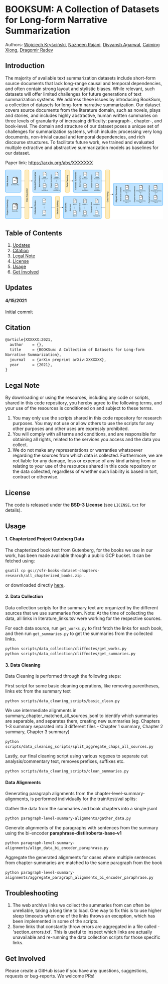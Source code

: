 # BOOKSUM: A Collection of Datasets for Long-form Narrative Summarization
Authors: [Wojciech Kryściński](https://twitter.com/iam_wkr), [Nazneen Rajani](https://twitter.com/nazneenrajani), [Divyansh Agarwal](https://twitter.com/jigsaw2212), [Caiming Xiong](https://twitter.com/caimingxiong), [Dragomir Radev](http://www.cs.yale.edu/homes/radev/)

## Introduction
The majority of available text summarization datasets include short-form source documents that lack long-range causal and temporal dependencies, and often contain strong layout and stylistic biases. 
While relevant, such datasets will offer limited challenges for future generations of text summarization systems.
We address these issues by introducing BookSum, a collection of datasets for long-form narrative summarization.
Our dataset covers source documents from the literature domain, such as novels, plays and stories, and includes highly abstractive, human written summaries on three levels of granularity of increasing difficulty: paragraph-, chapter-, and book-level.
The domain and structure of our dataset poses a unique set of challenges for summarization systems, which include: processing very long documents, non-trivial causal and temporal dependencies, and rich discourse structures.
To facilitate future work, we trained and evaluated multiple extractive and abstractive summarization models as baselines for our dataset.

Paper link: https://arxiv.org/abs/XXXXXXX

<p align="center"><img src="misc/book_sumv4.png"></p>
 
## Table of Contents

1. [Updates](#updates)
2. [Citation](#citation)
3. [Legal Note](#legal-note)
4. [License](#license)
5. [Usage](#usage)
6. [Get Involved](#get-involved)

## Updates
#### 4/15/2021
Initial commit


## Citation
```
@article{XXXXXX:2021,
  author    = {},
  title     = {BOOKSum: A Collection of Datasets for Long-form Narrative Summarization},
  journal   = {arXiv preprint arXiv:XXXXXXX},
  year      = {2021},
}
```

## Legal Note
By downloading or using the resources, including any code or scripts, shared in this code
repository, you hereby agree to the following terms, and your use of the resources is conditioned
on and subject to these terms.
1. You may only use the scripts shared in this code repository for research purposes. You
may not use or allow others to use the scripts for any other purposes and other uses are
expressly prohibited.
2. You will comply with all terms and conditions, and are responsible for obtaining all
rights, related to the services you access and the data you collect.
3. We do not make any representations or warranties whatsoever regarding the sources from
which data is collected. Furthermore, we are not liable for any damage, loss or expense of
any kind arising from or relating to your use of the resources shared in this code
repository or the data collected, regardless of whether such liability is based in tort,
contract or otherwise.

## License
The code is released under the **BSD-3 License** (see `LICENSE.txt` for details).


## Usage

#### 1. Chapterized Project Guteberg Data
The chapterized book text from Gutenberg, for the books we use in our work, has been made available through a public GCP bucket. It can be fetched using:
```
gsutil cp gs://sfr-books-dataset-chapters-research/all_chapterized_books.zip .
```

or downloaded directly [here](https://storage.cloud.google.com/sfr-books-dataset-chapters-research/all_chapterized_books.zip).

#### 2. Data Collection
Data collection scripts for the summary text are organized by the different sources that we use summaries from.
Note: At the time of collecting the data, all links in literature_links.tsv were working for the respective sources. 

For each data source, run `get_works.py` to first fetch the links for each book, and then run `get_summaries.py` to get the summaries from the collected links.

```
python scripts/data_collection/cliffnotes/get_works.py
python scripts/data_collection/cliffnotes/get_summaries.py
```

#### 3. Data Cleaning

Data Cleaning is performed through the following steps:

First script for some basic cleaning operations, like removing parentheses, links etc from the summary text
```
python scripts/data_cleaning_scripts/basic_clean.py
```

We use intermediate alignments in  summary_chapter_matched_all_sources.jsonl to identify which summaries are separable, and separates them, creating new summaries (eg. Chapters 1-3 summary separated into 3 different files - Chapter 1 summary, Chapter 2 summary, Chapter 3 summary)
```
python scripts/data_cleaning_scripts/split_aggregate_chaps_all_sources.py
```

Lastly, our final cleaning script using various regexes to separate out analysis/commentary text, removes prefixes, suffixes etc.
```
python scripts/data_cleaning_scripts/clean_summaries.py
```

#### Data Alignments
Generating paragraph alignments from the chapter-level-summary-alignments, is performed individually for the train/test/val splits:

Gather the data from the summaries and book chapters into a single jsonl
```
python paragraph-level-summary-alignments/gather_data.py
```

Generate alignments of the paragraphs with sentences from the summary using the bi-encoder **paraphrase-distilroberta-base-v1**
```
python paragraph-level-summary-alignments/align_data_bi_encoder_paraphrase.py
```

Aggregate the generated alignments for cases where multiple sentences from chapter-summaries are matched to the same paragraph from the book
```
python paragraph-level-summary-alignments/aggregate_paragraph_alignments_bi_encoder_paraphrase.py
```

## Troubleshooting
1. The web archive links we collect the summaries from can often be unreliable, taking a long time to load. One way to fix this is to use higher sleep timeouts when one of the links throws an exception, which has been implemented in some of the scripts.
2. Some links that constantly throw errors are aggregated in a file called - 'section_errors.txt'. This is useful to inspect which links are actually unavailable and re-running the data collection scripts for those specific links.


## Get Involved
Please create a GitHub issue if you have any questions, suggestions, requests or bug-reports. 
We welcome PRs!

